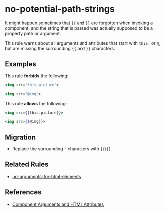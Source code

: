 # no-potential-path-strings

It might happen sometimes that `{{` and `}}` are forgotten when invoking a
component, and the string that is passed was actually supposed to be a property
path or argument.

This rule warns about all arguments and attributes that start with `this.` or
`@`, but are missing the surrounding `{{` and `}}` characters.

## Examples

This rule **forbids** the following:

```hbs
<img src="this.picture">
```

```hbs
<img src="@img">
```

This rule **allows** the following:

```hbs
<img src={{this.picture}}>
```

```hbs
<img src={{@img}}>
```

## Migration

- Replace the surrounding `"` characters with `{{`/`}}`

## Related Rules

- [no-arguments-for-html-elements](no-arguments-for-html-elements.md)

## References

- [Component Arguments and HTML Attributes](https://guides.emberjs.com/release/components/component-arguments-and-html-attributes/)
